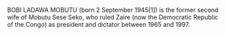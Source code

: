 BOBI LADAWA MOBUTU (born 2 September 1945[1]) is the former second wife of Mobutu Sese Seko, who ruled Zaire (now the Democratic Republic of the Congo) as president and dictator between 1965 and 1997.
